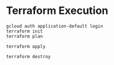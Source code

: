 # Terraform Execution

```shell
gcloud auth application-default login
terraform init
terraform plan
```

```shell
terraform apply
```

```shell
terraform destroy
```
